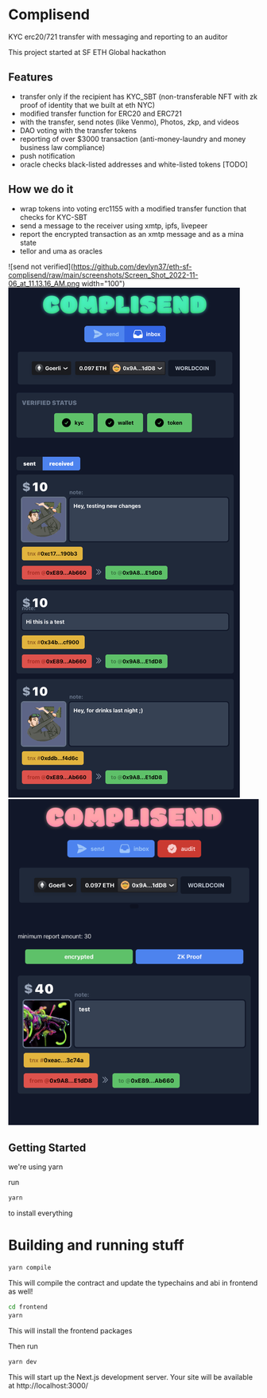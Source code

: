 # Complisend

KYC erc20/721 transfer with messaging and reporting to an auditor

This project started at SF ETH Global hackathon 

## Features

- transfer only if the recipient has KYC_SBT (non-transferable NFT with zk proof of identity that we built at eth NYC)
- modified transfer function for ERC20 and ERC721
- with the transfer, send notes (like Venmo), Photos, zkp, and videos
- DAO voting with the transfer tokens
- reporting of over $3000 transaction (anti-money-laundry and money business law compliance)
- push notification
- oracle checks black-listed addresses and white-listed tokens [TODO]

## How we do it

- wrap tokens into voting erc1155 with a modified transfer function that checks for KYC-SBT
- send a message to the receiver using xmtp, ipfs, livepeer
- report the encrypted transaction as an xmtp message and as a mina state
- tellor and uma as oracles


![send not verified](https://github.com/devlyn37/eth-sf-complisend/raw/main/screenshots/Screen_Shot_2022-11-06_at_11.13.16_AM.png width="100")
![receive verified](https://github.com/devlyn37/eth-sf-complisend/raw/main/screenshots/Screen_Shot_2022-11-06_at_11.14.29_AM.png)
![auditor](https://github.com/devlyn37/eth-sf-complisend/raw/main/screenshots/Screen_Shot_2022-11-06_at_11.15.38_AM.png)

## Getting Started

we're using yarn

run

```bash
yarn
```

to install everything

# Building and running stuff

```bash
yarn compile
```

This will compile the contract and update the typechains and abi in frontend as well!

```bash
cd frontend
yarn
```

This will install the frontend packages

Then run 

```bash
yarn dev
```

This will start up the Next.js development server. Your site will be available at http://localhost:3000/
